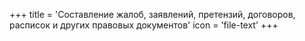 +++
title = 'Составление жалоб, заявлений, претензий, договоров, расписок и других правовых документов'
icon = 'file-text'
+++